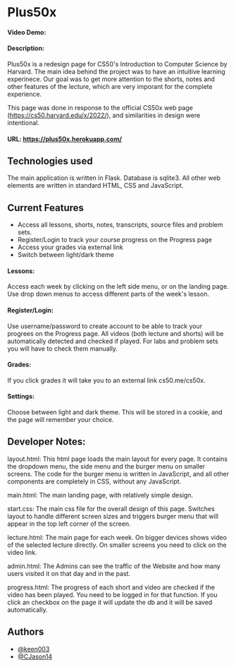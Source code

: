 # Plus50x
#### Video Demo:  <URL HERE>
#### Description:

Plus50x is a redesign page for CS50's Introduction to Computer Science by Harvard. The main idea behind the project was to have an intuitive learning experinece. Our goal was to get more attention to the shorts, notes and other features of the lecture, which are very imporant for the complete experience. 

This page was done in response to the official CS50x web page (https://cs50.harvard.edu/x/2022/), and similarities in design were intentional.

#### URL: https://plus50x.herokuapp.com/

## Technologies used

The main application is written in Flask. Database is sqlite3. All other web elements are written in standard HTML, CSS and JavaScript.

## Current Features

- Access all lessons, shorts, notes, transcripts, source files and problem sets.
- Register/Login to track your course progress on the Progress page
- Access your grades via external link
- Switch between light/dark theme

#### Lessons:
Access each week by clicking on the left side menu, or on the landing page. Use drop down menus to access different parts of the week's lesson.

#### Register/Login:
Use username/password to create account to be able to track your progrees on the Progress page. All videos (both lecture and shorts) will be automatically detected and checked if played. For labs and problem sets you will have to check them manually.

#### Grades:
If you click grades it will take you to an external link cs50.me/cs50x.

#### Settings:
Choose between light and dark theme. This will be stored in a cookie, and the page will remember your choice.

## Developer Notes:

layout.html: This html page loads the main layout for every page. It contains the dropdown menu, the side menu and the burger menu on smaller screens. The code for the burger menu is written in JavaScript, and all other components are completely in CSS, without any JavaScript.

main.html: The main landing page, with relatively simple design.

start.css: The main css file for the overall design of this page. Switches layout to handle different screen sizes and triggers burger menu that will appear in the top left corner of the screen.

lecture.html: The main page for each week. On bigger devices shows video of the selected lecture directly. On smaller screens you need to click on the video link.

admin.html: The Admins can see the traffic of the Website and how many users visited it on that day and in the past.

progress.html: The progress of each short and video are checked if the video has been played. You need to be logged in for that function. If you click an checkbox on the page it will update the db and it will be saved automatically.


## Authors
- [@keen003](https://github.com/keen003)
- [@CJason14](https://github.com/CJason14)
